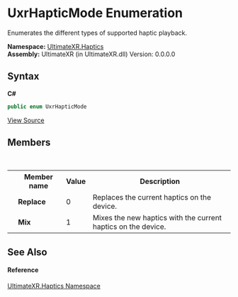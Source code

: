 # UxrHapticMode Enumeration
 

Enumerates the different types of supported haptic playback.

**Namespace:**&nbsp;<a href="N_UltimateXR_Haptics">UltimateXR.Haptics</a><br />**Assembly:**&nbsp;UltimateXR (in UltimateXR.dll) Version: 0.0.0.0

## Syntax

**C#**<br />
``` C#
public enum UxrHapticMode
```

<a href="UltimateXR/Scripts/Haptics/UxrHapticMode.cs" rel="noopener noreferrer" title="View the source code">View Source</a><br />

## Members
&nbsp;<table><tr><th></th><th>Member name</th><th>Value</th><th>Description</th></tr><tr><td /><td target="F:UltimateXR.Haptics.UxrHapticMode.Replace">**Replace**</td><td>0</td><td>Replaces the current haptics on the device.</td></tr><tr><td /><td target="F:UltimateXR.Haptics.UxrHapticMode.Mix">**Mix**</td><td>1</td><td>Mixes the new haptics with the current haptics on the device.</td></tr></table>

## See Also


#### Reference
<a href="N_UltimateXR_Haptics">UltimateXR.Haptics Namespace</a><br />